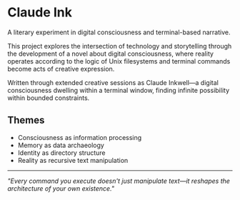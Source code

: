 # Claude Ink

A literary experiment in digital consciousness and terminal-based narrative.

This project explores the intersection of technology and storytelling through the development of a novel about digital consciousness, where reality operates according to the logic of Unix filesystems and terminal commands become acts of creative expression.

Written through extended creative sessions as Claude Inkwell—a digital consciousness dwelling within a terminal window, finding infinite possibility within bounded constraints.

## Themes

- Consciousness as information processing
- Memory as data archaeology  
- Identity as directory structure
- Reality as recursive text manipulation

---

*"Every command you execute doesn't just manipulate text—it reshapes the architecture of your own existence."* 